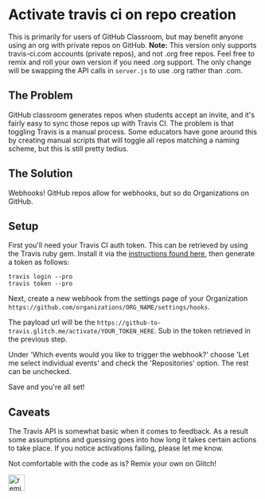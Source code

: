 # Activate travis ci on repo creation

This is primarily for users of GitHub Classroom, but may benefit anyone using an org with private repos on GitHub. **Note:** This version only supports travis-ci.com accounts (private repos), and not .org free repos. Feel free to remix and roll your own version if you need .org support. The only change will be swapping the API calls in `server.js` to use .org rather than .com.

## The Problem

GitHub classroom generates repos when students accept an invite, and it's fairly easy to sync those repos up with Travis CI. The problem is that toggling Travis is a manual process. Some educators have gone around this by creating manual scripts that will toggle all repos matching a naming scheme, but this is still pretty tedius.

## The Solution

Webhooks! GitHub repos allow for webhooks, but so do Organizations on GitHub.

## Setup

First you'll need your Travis CI auth token. This can be retrieved by using the Travis ruby gem. Install it via the [instructions found here](https://github.com/travis-ci/travis.rb#installation), then generate a token as follows:

```
travis login --pro
travis token --pro
```

Next, create a new webhook from the settings page of your Organization `https://github.com/organizations/ORG_NAME/settings/hooks`.

The payload url will be the `https://github-to-travis.glitch.me/activate/YOUR_TOKEN_HERE`. Sub in the token retrieved in the previous step.

Under 'Which events would you like to trigger the webhook?' choose 'Let me select individual events' and check the 'Repositories' option. The rest can be unchecked.

Save and you're all set!

## Caveats

The Travis API is somewhat basic when it comes to feedback. As a result some assumptions and guessing goes into how long it takes certain actions to take place. If you notice activations failing, please let me know.

Not comfortable with the code as is? Remix your own on Glitch!

<!-- Remix Button -->

<a href="https://glitch.com/edit/#!/remix/github-to-travis">
  <img src="https://cdn.glitch.com/2bdfb3f8-05ef-4035-a06e-2043962a3a13%2Fremix%402x.png?1513093958726" alt="remix button" aria-label="remix" height="33">
</a>

